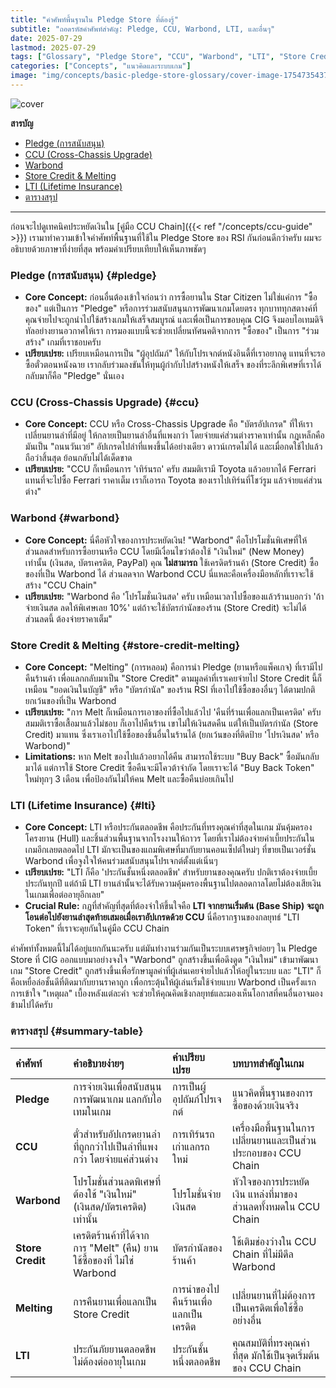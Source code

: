 ```yaml
---
title: "คำศัพท์พื้นฐานใน Pledge Store ที่ต้องรู้"
subtitle: "ถอดรหัสคำศัพท์สำคัญ: Pledge, CCU, Warbond, LTI, และอื่นๆ"
date: 2025-07-29
lastmod: 2025-07-29
tags: ["Glossary", "Pledge Store", "CCU", "Warbond", "LTI", "Store Credit"]
categories: ["Concepts", "แนวคิดและระบบเกม"]
image: "img/concepts/basic-pledge-store-glossary/cover-image-1754735437.jpg"
---
```


![cover](../../img/concepts/basic-pledge-store-glossary/cover-image-1754735437.jpg)

**สารบัญ**
- [Pledge (การสนับสนุน)](#pledge)
- [CCU (Cross-Chassis Upgrade)](#ccu)
- [Warbond](#warbond)
- [Store Credit & Melting](#store-credit-melting)
- [LTI (Lifetime Insurance)](#lti)
- [ตารางสรุป](#summary-table)

---
ก่อนจะไปดูเทคนิคประหยัดเงินใน [คู่มือ CCU Chain]({{< ref "/concepts/ccu-guide" >}}) เรามาทำความเข้าใจคำศัพท์พื้นฐานที่ใช้ใน Pledge Store ของ RSI กันก่อนดีกว่าครับ ผมจะอธิบายด้วยภาษาที่ง่ายที่สุด พร้อมคำเปรียบเทียบให้เห็นภาพชัดๆ

### **Pledge (การสนับสนุน)** {#pledge}

*   **Core Concept:** ก่อนอื่นต้องเข้าใจก่อนว่า การซื้อยานใน Star Citizen ไม่ใช่แค่การ "ซื้อของ" แต่เป็นการ "Pledge" หรือการร่วมสนับสนุนการพัฒนาเกมโดยตรง ทุกบาททุกสตางค์ที่คุณจ่ายไปจะถูกนำไปใช้สร้างเกมให้เสร็จสมบูรณ์ และเพื่อเป็นการขอบคุณ CIG จึงมอบไอเทมดิจิทัลอย่างยานอวกาศให้เรา การมองแบบนี้จะช่วยเปลี่ยนทัศนคติจากการ "ซื้อของ" เป็นการ "ร่วมสร้าง" เกมที่เราชอบครับ
*   **เปรียบเปรย:** เปรียบเหมือนการเป็น "ผู้อุปถัมภ์" ให้กับโปรเจกต์หนังอินดี้ที่เราอยากดู แทนที่จะรอซื้อตั๋วตอนหนังฉาย เรากลับร่วมลงขันให้ทุนผู้กำกับไปสร้างหนังให้เสร็จ ของที่ระลึกพิเศษที่เราได้กลับมาก็คือ "Pledge" นั่นเอง

### **CCU (Cross-Chassis Upgrade)** {#ccu}

*   **Core Concept:** CCU หรือ Cross-Chassis Upgrade คือ "บัตรอัปเกรด" ที่ให้เราเปลี่ยนยานลำที่มีอยู่ ให้กลายเป็นยานลำอื่นที่แพงกว่า โดยจ่ายแค่ส่วนต่างราคาเท่านั้น กฎเหล็กคือมันเป็น "ถนนวันเวย์" อัปเกรดไปลำที่แพงขึ้นได้อย่างเดียว ดาวน์เกรดไม่ได้ และเมื่อกดใช้ไปแล้ว ถือว่าสิ้นสุด ย้อนกลับไม่ได้เด็ดขาด
*   **เปรียบเปรย:** "CCU ก็เหมือนการ 'เทิร์นรถ' ครับ สมมติเรามี Toyota แล้วอยากได้ Ferrari แทนที่จะไปซื้อ Ferrari ราคาเต็ม เราก็เอารถ Toyota ของเราไปเทิร์นที่โชว์รูม แล้วจ่ายแค่ส่วนต่าง"

### **Warbond** {#warbond}

*   **Core Concept:** นี่คือหัวใจของการประหยัดเงิน! "Warbond" คือโปรโมชั่นพิเศษที่ให้ส่วนลดสำหรับการซื้อยานหรือ CCU โดยมีเงื่อนไขว่าต้องใช้ "เงินใหม่" (New Money) เท่านั้น (เงินสด, บัตรเครดิต, PayPal) คุณ **ไม่สามารถ** ใช้เครดิตร้านค้า (Store Credit) ซื้อของที่เป็น Warbond ได้ ส่วนลดจาก Warbond CCU นี่แหละคือเครื่องมือหลักที่เราจะใช้สร้าง "CCU Chain"
*   **เปรียบเปรย:** "Warbond คือ 'โปรโมชั่นเงินสด' ครับ เหมือนเวลาไปซื้อของแล้วร้านบอกว่า 'ถ้าจ่ายเงินสด ลดให้พิเศษเลย 10%' แต่ถ้าจะใช้บัตรกำนัลของร้าน (Store Credit) จะไม่ได้ส่วนลดนี้ ต้องจ่ายราคาเต็ม"

### **Store Credit & Melting** {#store-credit-melting}

*   **Core Concept:** "Melting" (การหลอม) คือการนำ Pledge (ยานหรือแพ็คเกจ) ที่เรามีไปคืนร้านค้า เพื่อแลกกลับมาเป็น "Store Credit" ตามมูลค่าที่เราเคยจ่ายไป Store Credit นี้ก็เหมือน "ยอดเงินในบัญชี" หรือ "บัตรกำนัล" ของร้าน RSI ที่เอาไปใช้ซื้อของอื่นๆ ได้ตามปกติ ยกเว้นของที่เป็น Warbond
*   **เปรียบเปรย:** "การ Melt ก็เหมือนการเอาของที่ซื้อไปแล้วไป 'คืนที่ร้านเพื่อแลกเป็นเครดิต' ครับ สมมติเราซื้อเสื้อมาแล้วไม่ชอบ ก็เอาไปคืนร้าน เขาไม่ให้เงินสดคืน แต่ให้เป็นบัตรกำนัล (Store Credit) มาแทน ซึ่งเราเอาไปใช้ซื้อของชิ้นอื่นในร้านได้ (ยกเว้นของที่ติดป้าย 'โปรเงินสด' หรือ Warbond)"
*   **Limitations:** หาก Melt ของไปแล้วอยากได้คืน สามารถใช้ระบบ "Buy Back" ซื้อมันกลับมาได้ แต่การใช้ Store Credit ซื้อคืนจะมีโควต้าจำกัด โดยเราจะได้ "Buy Back Token" ใหม่ทุกๆ 3 เดือน เพื่อป้องกันไม่ให้คน Melt และซื้อคืนบ่อยเกินไป

### **LTI (Lifetime Insurance)** {#lti}

*   **Core Concept:** LTI หรือประกันตลอดชีพ คือประกันที่ทรงคุณค่าที่สุดในเกม มันคุ้มครองโครงยาน (Hull) และชิ้นส่วนพื้นฐานจากโรงงานให้ถาวร โดยที่เราไม่ต้องจ่ายค่าเบี้ยประกันในเกมอีกเลยตลอดไป LTI มักจะเป็นของแถมพิเศษที่มากับยานคอนเซ็ปต์ใหม่ๆ ที่ขายเป็นเวอร์ชั่น Warbond เพื่อจูงใจให้คนร่วมสนับสนุนโปรเจกต์ตั้งแต่เนิ่นๆ
*   **เปรียบเปรย:** "LTI ก็คือ 'ประกันชั้นหนึ่งตลอดชีพ' สำหรับยานของคุณครับ ปกติเราต้องจ่ายเบี้ยประกันทุกปี แต่ถ้ามี LTI ยานลำนั้นจะได้รับความคุ้มครองพื้นฐานไปตลอดกาลโดยไม่ต้องเสียเงินในเกมเพื่อต่ออายุอีกเลย"
*   **Crucial Rule:** กฎที่สำคัญที่สุดที่ต้องจำให้ขึ้นใจคือ **LTI จากยานเริ่มต้น (Base Ship) จะถูกโอนต่อไปยังยานลำสุดท้ายเสมอเมื่อเราอัปเกรดด้วย CCU** นี่คือรากฐานของกลยุทธ์ "LTI Token" ที่เราจะคุยกันในคู่มือ CCU Chain

คำศัพท์ทั้งหมดนี้ไม่ได้อยู่แยกกันนะครับ แต่มันทำงานร่วมกันเป็นระบบเศรษฐกิจย่อยๆ ใน Pledge Store ที่ CIG ออกแบบมาอย่างจงใจ "Warbond" ถูกสร้างขึ้นเพื่อดึงดูด "เงินใหม่" เข้ามาพัฒนาเกม "Store Credit" ถูกสร้างขึ้นเพื่อรักษามูลค่าที่ผู้เล่นเคยจ่ายไปแล้วให้อยู่ในระบบ และ "LTI" ก็คือเหยื่อล่อชั้นดีที่ติดมากับยานราคาถูก เพื่อกระตุ้นให้ผู้เล่นเริ่มใช้จ่ายแบบ Warbond เป็นครั้งแรก การเข้าใจ "เหตุผล" เบื้องหลังแต่ละคำ จะช่วยให้คุณคิดเชิงกลยุทธ์และมองเห็นโอกาสที่คนอื่นอาจมองข้ามไปได้ครับ

### **ตารางสรุป** {#summary-table}

| คำศัพท์ | คำอธิบายง่ายๆ | คำเปรียบเปรย | บทบาทสำคัญในเกม |
| :--- | :--- | :--- | :--- |
| **Pledge** | การจ่ายเงินเพื่อสนับสนุนการพัฒนาเกม แลกกับไอเทมในเกม | การเป็นผู้อุปถัมภ์โปรเจกต์ | แนวคิดพื้นฐานของการซื้อของด้วยเงินจริง |
| **CCU** | ตั๋วสำหรับอัปเกรดยานลำที่ถูกกว่าไปเป็นลำที่แพงกว่า โดยจ่ายแค่ส่วนต่าง | การเทิร์นรถเก่าแลกรถใหม่ | เครื่องมือพื้นฐานในการเปลี่ยนยานและเป็นส่วนประกอบของ CCU Chain |
| **Warbond** | โปรโมชั่นส่วนลดพิเศษที่ต้องใช้ "เงินใหม่" (เงินสด/บัตรเครดิต) เท่านั้น | โปรโมชั่นจ่ายเงินสด | หัวใจของการประหยัดเงิน แหล่งที่มาของส่วนลดทั้งหมดใน CCU Chain |
| **Store Credit** | เครดิตร้านค้าที่ได้จากการ "Melt" (คืน) ยาน ใช้ซื้อของที่ ไม่ใช่ Warbond | บัตรกำนัลของร้านค้า | ใช้เติมช่องว่างใน CCU Chain ที่ไม่มีดีล Warbond |
| **Melting** | การคืนยานเพื่อแลกเป็น Store Credit | การนำของไปคืนร้านเพื่อแลกเป็นเครดิต | เปลี่ยนยานที่ไม่ต้องการเป็นเครดิตเพื่อใช้ซื้ออย่างอื่น |
| **LTI** | ประกันภัยยานตลอดชีพ ไม่ต้องต่ออายุในเกม | ประกันชั้นหนึ่งตลอดชีพ | คุณสมบัติที่ทรงคุณค่าที่สุด มักใช้เป็นจุดเริ่มต้นของ CCU Chain |
